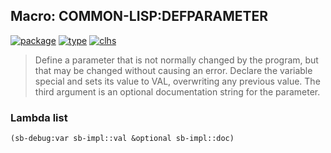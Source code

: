 ## Macro: COMMON-LISP:DEFPARAMETER
[![package](https://img.shields.io/badge/Package-COMMON--LISP-5f9ea0.svg?style=social&colorA=999999)](../) [![type](https://img.shields.io/badge/Type-Macro-5f9ea0.svg?style=social&colorA=999999)](../#macro) [![clhs](https://img.shields.io/badge/CLHS-DEFPARAMETER-5f9ea0.svg?style=social&colorA=999999)](http://www.lispworks.com/documentation/HyperSpec/Body/m_defpar.htm) 

> Define a parameter that is not normally changed by the program,
> but that may be changed without causing an error. Declare the
> variable special and sets its value to VAL, overwriting any
> previous value. The third argument is an optional documentation
> string for the parameter.

### Lambda list
```cl
(sb-debug:var sb-impl::val &optional sb-impl::doc)
```
